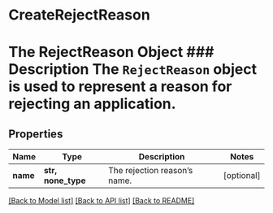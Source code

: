 # CreateRejectReason

# The RejectReason Object ### Description The `RejectReason` object is used to represent a reason for rejecting an application.
## Properties
Name | Type | Description | Notes
------------ | ------------- | ------------- | -------------
**name** | **str, none_type** | The rejection reason’s name. | [optional] 

[[Back to Model list]](../README.md#documentation-for-models) [[Back to API list]](../README.md#documentation-for-api-endpoints) [[Back to README]](../README.md)


